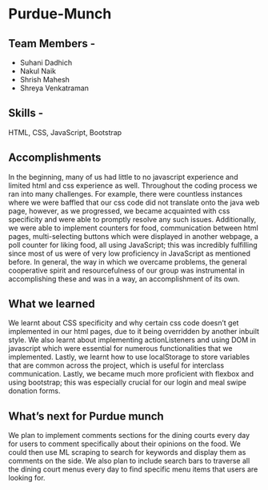# Purdue-Munch

## Team Members - 
- Suhani Dadhich
- Nakul Naik
- Shrish Mahesh
- Shreya Venkatraman

## Skills - 
HTML, CSS, JavaScript, Bootstrap

## Accomplishments

In the beginning, many of us had little to no javascript experience and limited html and css experience as well. Throughout the coding process we ran into many challenges. For example, there were countless instances where we were baffled that our css code did not translate onto the java web page, however, as we progressed, we became acquainted with css specificity and were able to promptly resolve any such issues. Additionally, we were able to implement counters for food, communication between html pages, multi-selecting buttons which were displayed in another webpage, a poll counter for liking food, all using JavaScript; this was incredibly fulfilling since most of us were of very low proficiency in JavaScript as mentioned before. In general, the way in which we overcame problems, the general cooperative spirit and resourcefulness of our group was instrumental in accomplishing these and was in a way, an accomplishment of its own.

 

## What we learned

We learnt about CSS specificity and why certain css code doesn’t get implemented in our html pages, due to it being overridden by another inbuilt style. We also learnt about implementing actionListeners and using DOM in javascript which were essential for numerous functionalities that we implemented. Lastly, we learnt how to use localStorage to store variables that are common across the project, which is useful for interclass communication. Lastly, we became much more proficient with flexbox and using bootstrap; this was especially crucial for our login and meal swipe donation forms.

 

## What’s next for Purdue munch

We plan to implement comments sections for the dining courts every day for users to comment specifically about their opinions on the food. We could then use ML scraping to search for keywords and display them as comments on the side. We also plan to include search bars to traverse all the dining court menus every day to find specific menu items that users are looking for. 
